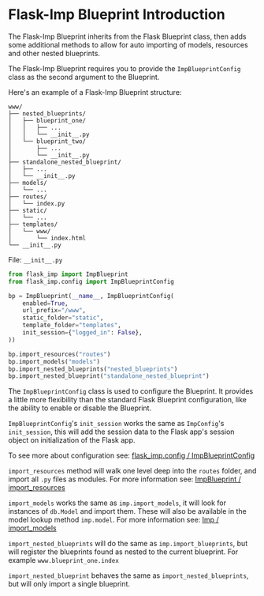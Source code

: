 # Flask-Imp Blueprint Introduction

The Flask-Imp Blueprint inherits from the Flask Blueprint class, then adds some additional methods to allow for auto
importing of models, resources and other nested blueprints.

The Flask-Imp Blueprint requires you to provide the `ImpBlueprintConfig` class as the second argument to the Blueprint.

Here's an example of a Flask-Imp Blueprint structure:

```text
www/
├── nested_blueprints/
│   ├── blueprint_one/
│   │   ├── ...
│   │   └── __init__.py
│   └── blueprint_two/
│       ├── ...
│       └── __init__.py
├── standalone_nested_blueprint/
│   ├── ...
│   └── __init__.py
├── models/
│   └── ...
├── routes/
│   └── index.py
├── static/
│   └── ...
├── templates/
│   └── www/
│       └── index.html
└── __init__.py
```

File: `__init__.py`

```python
from flask_imp import ImpBlueprint
from flask_imp.config import ImpBlueprintConfig

bp = ImpBlueprint(__name__, ImpBlueprintConfig(
    enabled=True,
    url_prefix="/www",
    static_folder="static",
    template_folder="templates",
    init_session={"logged_in": False},
))

bp.import_resources("routes")
bp.import_models("models")
bp.import_nested_blueprints("nested_blueprints")
bp.import_nested_blueprint("standalone_nested_blueprint")
```

The `ImpBlueprintConfig` class is used to configure the Blueprint. It provides a little more flexibility than the
standard Flask Blueprint configuration, like the ability to enable or disable the Blueprint.

`ImpBlueprintConfig`'s `init_session` works the same as `ImpConfig`'s `init_session`, this will add the session data to
the Flask app's session object on initialization of the Flask app.

To see more about configuration see: [flask_imp.config / ImpBlueprintConfig](flask_imp_config-impblueprintconfig.md)

`import_resources` method will walk one level deep into the `routes` folder, and import all `.py` files as modules.
For more information see: [ImpBlueprint / import_resources](impblueprint-import_resources.md)

`import_models` works the same as `imp.import_models`, it will look for instances of `db.Model` and import them. These
will also be available in the model lookup method `imp.model`.
For more information see: [Imp / import_models](imp-import_models.md)

`import_nested_blueprints` will do the same as `imp.import_blueprints`, but will register the blueprints found as
nested to the current blueprint. For example `www.blueprint_one.index`

`import_nested_blueprint` behaves the same as `import_nested_blueprints`, but will only import a single blueprint.
